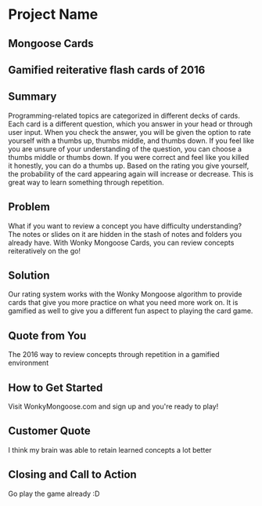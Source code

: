# Project Name #

<!-- 
> This material was originally posted [here](http://www.quora.com/What-is-Amazons-approach-to-product-development-and-product-management). It is reproduced here for posterities sake.

There is an approach called "working backwards" that is widely used at Amazon. They work backwards from the customer, rather than starting with an idea for a product and trying to bolt customers onto it. While working backwards can be applied to any specific product decision, using this approach is especially important when developing new products or features.

For new initiatives a product manager typically starts by writing an internal press release announcing the finished product. The target audience for the press release is the new/updated product's customers, which can be retail customers or internal users of a tool or technology. Internal press releases are centered around the customer problem, how current solutions (internal or external) fail, and how the new product will blow away existing solutions.

If the benefits listed don't sound very interesting or exciting to customers, then perhaps they're not (and shouldn't be built). Instead, the product manager should keep iterating on the press release until they've come up with benefits that actually sound like benefits. Iterating on a press release is a lot less expensive than iterating on the product itself (and quicker!).

If the press release is more than a page and a half, it is probably too long. Keep it simple. 3-4 sentences for most paragraphs. Cut out the fat. Don't make it into a spec. You can accompany the press release with a FAQ that answers all of the other business or execution questions so the press release can stay focused on what the customer gets. My rule of thumb is that if the press release is hard to write, then the product is probably going to suck. Keep working at it until the outline for each paragraph flows. 

Oh, and I also like to write press-releases in what I call "Oprah-speak" for mainstream consumer products. Imagine you're sitting on Oprah's couch and have just explained the product to her, and then you listen as she explains it to her audience. That's "Oprah-speak", not "Geek-speak".

Once the project moves into development, the press release can be used as a touchstone; a guiding light. The product team can ask themselves, "Are we building what is in the press release?" If they find they're spending time building things that aren't in the press release (overbuilding), they need to ask themselves why. This keeps product development focused on achieving the customer benefits and not building extraneous stuff that takes longer to build, takes resources to maintain, and doesn't provide real customer benefit (at least not enough to warrant inclusion in the press release).
 -->
 
## Mongoose Cards ##
  <!-- > Name the product in a way the reader (i.e. your target customers) will understand.
  Mongoose Cards -->

## Gamified reiterative flash cards of 2016 ##
<!--   > Describe who the market for the product is and what benefit they get. One sentence only underneath the title.
  Gamified reiterative flash cards that empowers your understanding of a topic by focusing on what you may need work on through the Wonky Mongoose algorithm. -->

## Summary ##
  <!-- > Give a summary of the product and the benefit. Assume the reader will not read anything else so make this paragraph good. -->
  Programming-related topics are categorized in different decks of cards. Each card is a different question, which you answer in your head or through user input. When you check the answer, you will be given the option to rate yourself with a thumbs up, thumbs middle, and thumbs down. If you feel like you are unsure of your understanding of the question, you can choose a thumbs middle or thumbs down. If you were correct and feel like you killed it honestly, you can do a thumbs up. Based on the rating you give yourself, the probability of the card appearing again will increase or decrease. This is great way to learn something through repetition.

## Problem ##
  <!-- > Describe the problem your product solves. -->
  What if you want to review a concept you have difficulty understanding? The notes or slides on it are hidden in the stash of notes and folders you already have. With Wonky Mongoose Cards, you can review concepts reiteratively on the go!

## Solution ##
  <!-- > Describe how your product elegantly solves the problem. -->
  Our rating system works with the Wonky Mongoose algorithm to provide cards that give you more practice on what you need more work on. It is gamified as well to give you a different fun aspect to playing the card game.


## Quote from You ##
  <!-- > A quote from a spokesperson in your company. -->
  The 2016 way to review concepts through repetition in a gamified environment

## How to Get Started ##
  <!-- > Describe how easy it is to get started. -->
  Visit WonkyMongoose.com and sign up and you're ready to play!

## Customer Quote ##
  <!-- > Provide a quote from a hypothetical customer that describes how they experienced the benefit. -->
  I think my brain was able to retain learned concepts a lot better

## Closing and Call to Action ##
  <!-- > Wrap it up and give pointers where the reader should go next. -->
  Go play the game already :D
